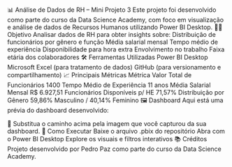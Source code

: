 📊 Análise de Dados de RH – Mini Projeto 3
Este projeto foi desenvolvido como parte do curso da Data Science Academy, com foco em visualização e análise de dados de Recursos Humanos utilizando Power BI Desktop.
👨‍💼 Objetivo
Analisar dados de RH para obter insights sobre:
Distribuição de funcionários por gênero e função
Média salarial mensal
Tempo médio de experiência
Disponibilidade para hora extra
Envolvimento no trabalho
Faixa etária dos colaboradores
🛠️ Ferramentas Utilizadas
Power BI Desktop
Microsoft Excel (para tratamento de dados)
GitHub (para versionamento e compartilhamento)
📈 Principais Métricas
Métrica	Valor
Total de Funcionários	1400
Tempo Médio de Experiência	11 anos
Média Salarial Mensal	R$ 6.927,51
Funcionários Disponíveis p/ HE	71,57%
Distribuição por Gênero	59,86% Masculino / 40,14% Feminino
🖼️ Dashboard
Aqui está uma prévia do dashboard desenvolvido:

📌 Substitua o caminho acima pela imagem que você capturou da sua dashboard.
📂 Como Executar
Baixe o arquivo .pbix do repositório
Abra com o Power BI Desktop
Explore os visuais e filtros interativos
📚 Créditos
Projeto desenvolvido por Pedro Paz como parte do curso da Data Science Academy.
